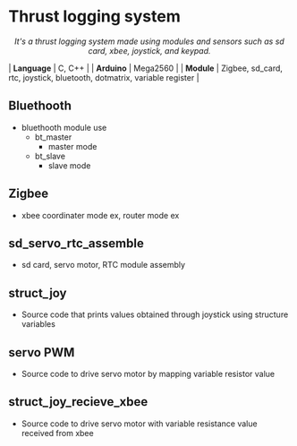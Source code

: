 # Thrust logging system
<div align="center">
  <p align="center">
   <i>It's a thrust logging system made using modules and sensors such as sd card, xbee, joystick, and keypad.</i>
  </p>
</div>

| **Language** | C, C++ |
| **Arduino** | Mega2560 |
| **Module** | Zigbee, sd_card, rtc, joystick, bluetooth, dotmatrix, variable register |


## Bluethooth
* bluethooth module use
  * bt_master
    * master mode
  * bt_slave
    * slave mode
## Zigbee
* xbee coordinater mode ex, router mode ex
## sd_servo_rtc_assemble
* sd card, servo motor, RTC module assembly
## struct_joy
* Source code that prints values ​​obtained through joystick using structure variables
## servo PWM
* Source code to drive servo motor by mapping variable resistor value
## struct_joy_recieve_xbee
* Source code to drive servo motor with variable resistance value received from xbee

